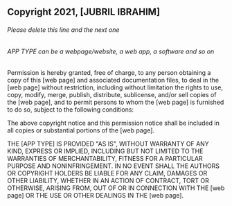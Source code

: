 ## Copyright 2021, [JUBRIL IBRAHIM]

###### Please delete this line and the next one
###### APP TYPE can be a webpage/website, a web app, a software and so on

Permission is hereby granted, free of charge, to any person obtaining a copy of this [web page] and associated documentation files, to deal in the [web page] without restriction, including without limitation the rights to use, copy, modify, merge, publish, distribute, sublicense, and/or sell copies of the [web page], and to permit persons to whom the [web page] is furnished to do so, subject to the following conditions:

The above copyright notice and this permission notice shall be included in all copies or substantial portions of the [web page].

THE [APP TYPE] IS PROVIDED "AS IS", WITHOUT WARRANTY OF ANY KIND, EXPRESS OR IMPLIED, INCLUDING BUT NOT LIMITED TO THE WARRANTIES OF MERCHANTABILITY, FITNESS FOR A PARTICULAR PURPOSE AND NONINFRINGEMENT. IN NO EVENT SHALL THE AUTHORS OR COPYRIGHT HOLDERS BE LIABLE FOR ANY CLAIM, DAMAGES OR OTHER LIABILITY, WHETHER IN AN ACTION OF CONTRACT, TORT OR OTHERWISE, ARISING FROM, OUT OF OR IN CONNECTION WITH THE [web page] OR THE USE OR OTHER DEALINGS IN THE [web page].